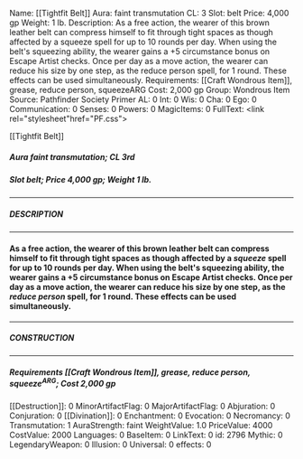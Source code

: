 Name: [[Tightfit Belt]]
Aura: faint transmutation
CL: 3
Slot: belt
Price: 4,000 gp
Weight: 1 lb.
Description: As a free action, the wearer of this brown leather belt can compress himself to fit through tight spaces as though affected by a squeeze spell for up to 10 rounds per day. When using the belt's squeezing ability, the wearer gains a +5 circumstance bonus on Escape Artist checks. Once per day as a move action, the wearer can reduce his size by one step, as the reduce person spell, for 1 round. These effects can be used simultaneously.
Requirements: [[Craft Wondrous Item]], grease, reduce person, squeezeARG
Cost: 2,000 gp
Group: Wondrous Item
Source: Pathfinder Society Primer
AL: 0
Int: 0
Wis: 0
Cha: 0
Ego: 0
Communication: 0
Senses: 0
Powers: 0
MagicItems: 0
FullText: <link rel="stylesheet"href="PF.css"><div class="heading"><p class="alignleft">[[Tightfit Belt]]</p><div style="clear: both;"></div></div><div><h5><b>Aura </b>faint transmutation; <b>CL </b>3rd</h5><h5><b>Slot </b>belt; <b>Price </b>4,000 gp; <b>Weight </b>1 lb.</h5></div><hr/><div><h5><b>DESCRIPTION</b></h5></div><hr/><div><h4><p>As a free action, the wearer of this brown leather belt can compress himself to fit through tight spaces as though affected by a <i>squeeze</i> spell for up to 10 rounds per day. When using the belt's squeezing ability, the wearer gains a +5 circumstance bonus on Escape Artist checks. Once per day as a move action, the wearer can reduce his size by one step, as the <i>reduce person</i> spell, for 1 round. These effects can be used simultaneously.</p></h4></div><hr/><div><h5><b>CONSTRUCTION</b></h5></div><hr/><div><h5><b>Requirements </b>[[Craft Wondrous Item]], <i>grease</i>, <i>reduce person</i>, <i>squeeze<sup>ARG</sup></i>; <b>Cost </b>2,000 gp</h5></div>
[[Destruction]]: 0
MinorArtifactFlag: 0
MajorArtifactFlag: 0
Abjuration: 0
Conjuration: 0
[[Divination]]: 0
Enchantment: 0
Evocation: 0
Necromancy: 0
Transmutation: 1
AuraStrength: faint
WeightValue: 1.0
PriceValue: 4000
CostValue: 2000
Languages: 0
BaseItem: 0
LinkText: 0
id: 2796
Mythic: 0
LegendaryWeapon: 0
Illusion: 0
Universal: 0
effects: 0
